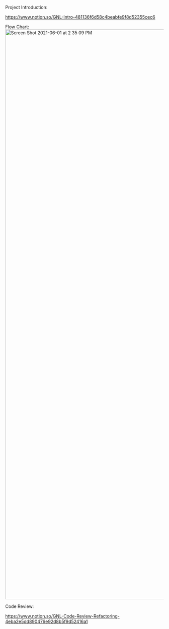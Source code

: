 Project Introduction:

https://www.notion.so/GNL-Intro-481136f6d58c4beabfe9f8d52355cec6

Flow Chart:
<img width="1812" alt="Screen Shot 2021-06-01 at 2 35 09 PM" src="https://user-images.githubusercontent.com/83692797/120271733-cea33080-c2e6-11eb-87d7-23bab489a52a.png">

Code Review:

https://www.notion.so/GNL-Code-Review-Refactoring-4eba2e5dd890476e92d8b5f9d52416a1
